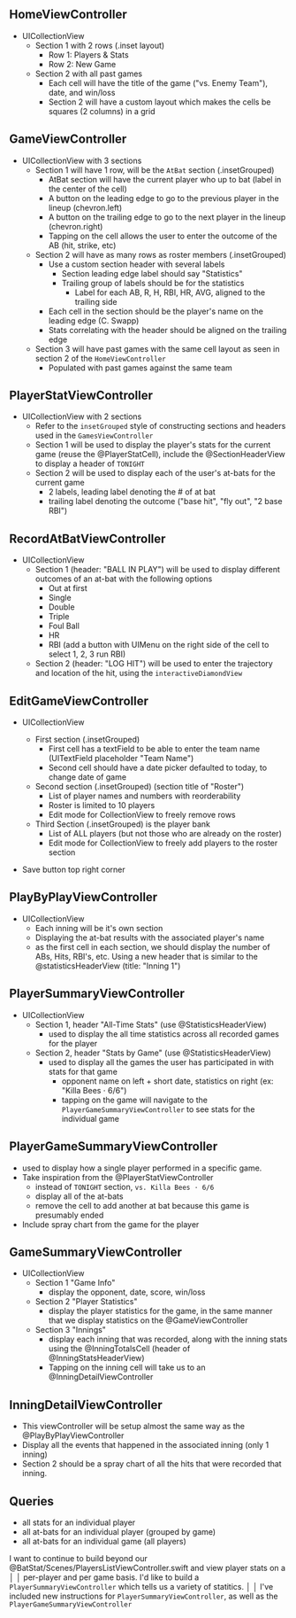 
## HomeViewController
- UICollectionView
    - Section 1 with 2 rows (.inset layout)
        - Row 1: Players & Stats
        - Row 2: New Game
    - Section 2 with all past games
        - Each cell will have the title of the game ("vs. Enemy Team"), date, and win/loss
        - Section 2 will have a custom layout which makes the cells be squares (2 columns) in a grid
        
## GameViewController
- UICollectionView with 3 sections
    - Section 1 will have 1 row, will be the `AtBat` section (.insetGrouped)
        - AtBat section will have the current player who up to bat (label in the center of the cell)
        - A button on the leading edge to go to the previous player in the lineup (chevron.left)
        - A button on the trailing edge to go to the next player in the lineup (chevron.right)
        - Tapping on the cell allows the user to enter the outcome of the AB (hit, strike, etc)
    - Section 2 will have as many rows as roster members (.insetGrouped)
        - Use a custom section header with several labels
            - Section leading edge label should say "Statistics"
            - Trailing group of labels should be for the statistics
                - Label for each AB, R, H, RBI, HR, AVG, aligned to the trailing side
        - Each cell in the section should be the player's name on the leading edge (C. Swapp)
        - Stats correlating with the header should be aligned on the trailing edge
    - Section 3 will have past games with the same cell layout as seen in section 2 of the `HomeViewController`
        - Populated with past games against the same team
        
        
## PlayerStatViewController
- UICollectionView with 2 sections
    - Refer to the `insetGrouped` style of constructing sections and headers used in the `GamesViewController`
    - Section 1 will be used to display the player's stats for the current game (reuse the @PlayerStatCell), include the @SectionHeaderView to display a header of `TONIGHT`
    - Section 2 will be used to display each of the user's at-bats for the current game
        - 2 labels, leading label denoting the # of at bat
        - trailing label denoting the outcome ("base hit", "fly out", "2 base RBI")
    
## RecordAtBatViewController
- UICollectionView
    - Section 1 (header: "BALL IN PLAY") will be used to display different outcomes of an at-bat with the following options
        - Out at first
        - Single
        - Double
        - Triple
        - Foul Ball
        - HR
        - RBI (add a button with UIMenu on the right side of the cell to select 1, 2, 3 run RBI)
    - Section 2 (header: "LOG HIT") will be used to enter the trajectory and location of the hit, using the `interactiveDiamondView`

## EditGameViewController
- UICollectionView
    - First section (.insetGrouped)
        - First cell has a textField to be able to enter the team name (UITextField placeholder "Team Name")
        - Second cell should have a date picker defaulted to today, to change date of game
    - Second section (.insetGrouped) (section title of "Roster")
        - List of player names and numbers with reorderability
        - Roster is limited to 10 players
        - Edit mode for CollectionView to freely remove rows
    - Third Section (.insetGrouped) is the player bank
        - List of ALL players (but not those who are already on the roster)
        - Edit mode for CollectionView to freely add players to the roster section
        
- Save button top right corner

## PlayByPlayViewController
- UICollectionView
    - Each inning will be it's own section
    - Displaying the at-bat results with the associated player's name
    - as the first cell in each section, we should display the number of ABs, Hits, RBI's, etc. Using a new header that is similar to the @statisticsHeaderView (title: "Inning 1") 
    
## PlayerSummaryViewController
- UICollectionView
    - Section 1, header "All-Time Stats" (use @StatisticsHeaderView)
        - used to display the all time statistics across all recorded games for the player
    - Section 2, header "Stats by Game" (use @StatisticsHeaderView)
        - used to display all the games the user has participated in with stats for that game 
            - opponent name on left + short date, statistics on right (ex: "Killa Bees ⋅ 6/6")
            - tapping on the game will navigate to the `PlayerGameSummaryViewController` to see stats for the individual game
    
## PlayerGameSummaryViewController
- used to display how a single player performed in a specific game. 
- Take inspiration from the @PlayerStatViewController
    - instead of `TONIGHT` section, `vs. Killa Bees ⋅ 6/6`
    - display all of the at-bats
    - remove the cell to add another at bat because this game is presumably ended
- Include spray chart from the game for the player

## GameSummaryViewController
- UICollectionView
    - Section 1 "Game Info"
        - display the opponent, date, score, win/loss
    - Section 2 "Player Statistics"
        - display the player statistics for the game, in the same manner that we display statistics on the @GameViewController
    - Section 3 "Innings"
        - display each inning that was recorded, along with the inning stats using the @InningTotalsCell (header of @InningStatsHeaderView)
        - Tapping on the inning cell will take us to an @InningDetailViewController
        
## InningDetailViewController
- This viewController will be setup almost the same way as the @PlayByPlayViewController
- Display all the events that happened in the associated inning (only 1 inning)
- Section 2 should be a spray chart of all the hits that were recorded that inning. 
    
     

## Queries
- all stats for an individual player
- all at-bats for an individual player (grouped by game)
- all at-bats for an individual game (all players)


I want to continue to build beyond our @BatStat/Scenes/PlayersListViewController.swift and view player stats on a          │
│   per-player and per game basis. I'd like to build a `PlayerSummaryViewController` which tells us a variety of statitics.    │
│   I've included new instructions for `PlayerSummaryViewController`, as well as the `PlayerGameSummaryViewController`  
